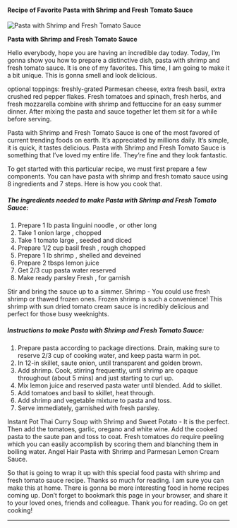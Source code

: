             

#### Recipe of Favorite Pasta with Shrimp and Fresh Tomato Sauce

![Pasta with Shrimp and Fresh Tomato Sauce](https://img-global.cpcdn.com/recipes/a2b3611e0f088a41/751x532cq70/pasta-with-shrimp-and-fresh-tomato-sauce-recipe-main-photo.jpg)

**Pasta with Shrimp and Fresh Tomato Sauce**

Hello everybody, hope you are having an incredible day today. Today, I’m gonna show you how to prepare a distinctive dish, pasta with shrimp and fresh tomato sauce. It is one of my favorites. This time, I am going to make it a bit unique. This is gonna smell and look delicious.

optional toppings: freshly-grated Parmesan cheese, extra fresh basil, extra crushed red pepper flakes. Fresh tomatoes and spinach, fresh herbs, and fresh mozzarella combine with shrimp and fettuccine for an easy summer dinner. After mixing the pasta and sauce together let them sit for a while before serving.

Pasta with Shrimp and Fresh Tomato Sauce is one of the most favored of current trending foods on earth. It’s appreciated by millions daily. It’s simple, it is quick, it tastes delicious. Pasta with Shrimp and Fresh Tomato Sauce is something that I’ve loved my entire life. They’re fine and they look fantastic.

To get started with this particular recipe, we must first prepare a few components. You can have pasta with shrimp and fresh tomato sauce using 8 ingredients and 7 steps. Here is how you cook that.

##### The ingredients needed to make Pasta with Shrimp and Fresh Tomato Sauce:

1.  Prepare 1 lb pasta linguini noodle , or other long
2.  Take 1 onion large , chopped
3.  Take 1 tomato large , seeded and diced
4.  Prepare 1/2 cup basil fresh , rough chopped
5.  Prepare 1 lb shrimp , shelled and deveined
6.  Prepare 2 tbsps lemon juice
7.  Get 2/3 cup pasta water reserved
8.  Make ready parsley Fresh , for garnish

Stir and bring the sauce up to a simmer. Shrimp - You could use fresh shrimp or thawed frozen ones. Frozen shrimp is such a convenience! This shrimp with sun dried tomato cream sauce is incredibly delicious and perfect for those busy weeknights.

##### Instructions to make Pasta with Shrimp and Fresh Tomato Sauce:

1.  Prepare pasta according to package directions. Drain, making sure to reserve 2/3 cup of cooking water, and keep pasta warm in pot.
2.  In 12-in skillet, saute onion, until transparent and golden brown.
3.  Add shrimp. Cook, stirring frequently, until shrimp are opaque throughout (about 5 mins) and just starting to curl up.
4.  Mix lemon juice and reserved pasta water until blended. Add to skillet.
5.  Add tomatoes and basil to skillet, heat through.
6.  Add shrimp and vegetable mixture to pasta and toss.
7.  Serve immediately, garnished with fresh parsley.

Instant Pot Thai Curry Soup with Shrimp and Sweet Potato - It is the perfect. Then add the tomatoes, garlic, oregano and white wine. Add the cooked pasta to the saute pan and toss to coat. Fresh tomatoes do require peeling which you can easily accomplish by scoring them and blanching them in boiling water. Angel Hair Pasta with Shrimp and Parmesan Lemon Cream Sauce.

So that is going to wrap it up with this special food pasta with shrimp and fresh tomato sauce recipe. Thanks so much for reading. I am sure you can make this at home. There is gonna be more interesting food in home recipes coming up. Don’t forget to bookmark this page in your browser, and share it to your loved ones, friends and colleague. Thank you for reading. Go on get cooking!

* * *